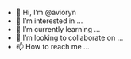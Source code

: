 - 👋 Hi, I’m @avioryn
- 👀 I’m interested in ...
- 🌱 I’m currently learning ...
- 💞️ I’m looking to collaborate on ...
- 📫 How to reach me ...

<!---
avioryn/avioryn is a ✨ special ✨ repository because its `README.md` (this file) appears on your GitHub profile.
You can click the Preview link to take a look at your changes.
--->
